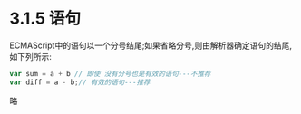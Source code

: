 # 3.1.5 语句

ECMAScript中的语句以一个分号结尾;如果省略分号,则由解析器确定语句的结尾,如下列所示:

```js .line-numbers
var sum = a + b // 即使 没有分号也是有效的语句---不推荐
var diff = a - b;// 有效的语句---推荐
```

略
